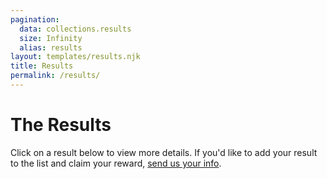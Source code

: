 ```yaml
---
pagination:
  data: collections.results
  size: Infinity
  alias: results
layout: templates/results.njk
title: Results
permalink: /results/
---
```

# The Results

Click on a result below to view more details. If you'd like to add your result to the list and claim your reward, [send us your info](/contact/).